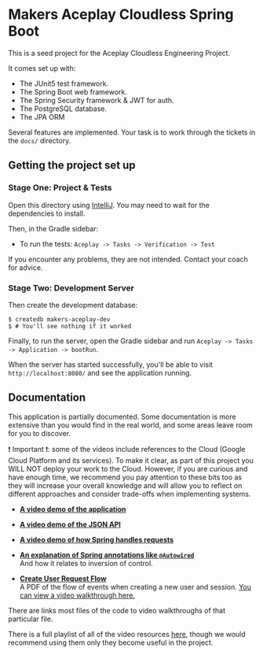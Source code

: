 # Makers Aceplay Cloudless Spring Boot

This is a seed project for the Aceplay Cloudless Engineering Project.

It comes set up with:

* The JUnit5 test framework.
* The Spring Boot web framework.
* The Spring Security framework & JWT for auth.
* The PostgreSQL database.
* The JPA ORM

Several features are implemented. Your task is to work through the tickets in
the `docs/` directory.

## Getting the project set up

### Stage One: Project & Tests

Open this directory using [IntelliJ](https://www.jetbrains.com/idea/). You may
need to wait for the dependencies to install.

Then, in the Gradle sidebar:

* To run the tests: `Aceplay -> Tasks -> Verification -> Test`

If you encounter any problems, they are not intended. Contact your coach for
advice.

### Stage Two: Development Server

Then create the development database:

```shell
$ createdb makers-aceplay-dev
$ # You'll see nothing if it worked
```

Finally, to run the server, open the Gradle sidebar and run `Aceplay -> Tasks ->
Application -> bootRun`.

When the server has started successfully, you'll be able to visit 
`http://localhost:8080/` and see the application running.

## Documentation

This application is partially documented. Some documentation is more extensive
than you would find in the real world, and some areas leave room for you to
discover.

:exclamation: Important :exclamation:: some of the videos include references to
the Cloud (Google Cloud Platform and its services). To make it clear, as part of
this project you WILL NOT deploy your work to the Cloud. However, if you are
curious and have enough time, we recommend you pay attention to these bits too
as they will increase your overall knowledge and will allow you to reflect on
different approaches and consider trade-offs when implementing systems.

* **[A video demo of the application](https://www.youtube.com/watch?v=oZ1avb8s61c&t=0s)**

* **[A video demo of the JSON API](https://www.youtube.com/watch?v=oZ1avb8s61c&t=805s)**

* **[A video demo of how Spring handles
  requests](https://www.youtube.com/watch?v=oZ1avb8s61c&t=1138s)**

* **[An explanation of Spring annotations like
  `@Autowired`](https://www.youtube.com/watch?v=oZ1avb8s61c&t=1614s)**  
  And how it relates to inversion of control.

* **[Create User Request Flow](docs/Create%20User%20Request%20Flow.pdf)**  
  A PDF of the flow of events when creating a new user and session. [You can
  view a video walkthrough
  here.](https://www.youtube.com/watch?v=oZ1avb8s61c&t=2408s)

There are links most files of the code to video walkthroughs of that particular
file.

There is a full playlist of all of the video resources
[here](https://www.youtube.com/playlist?list=PLEpm7HyVZ61CHFjkDWHLDJgzZCBTpXNIO),
though we would recommend using them only they become useful in the project.
